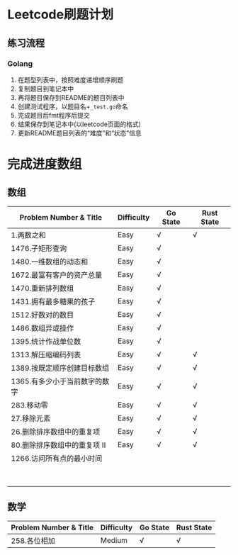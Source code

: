 # Leetcode刷题计划
## 练习流程
### Golang
1. 在题型列表中，按照难度递增顺序刷题
1. 复制题目到笔记本中
1. 再将题目保存到README的题目列表中
1. 创建测试程序，以题目名+`_test.go`命名
1. 完成题目后fmt程序后提交
1. 结果保存到笔记本中(以leetcode页面的格式)
1. 更新README题目列表的“难度”和“状态”信息

# 完成进度数组

## 数组

| Problem Number & Title | Difficulty | Go State | Rust State |
| -------------- | ----- | -------- | ------------ |
| 1.两数之和       | Easy | √ | √ |
| 1476.子矩形查询 | Easy | √ |  |
| 1480.一维数组的动态和 | Easy | √ | |
| 1672.最富有客户的资产总量 | Easy | √ | |
| 1470.重新排列数组 | Easy  | √ | |
| 1431.拥有最多糖果的孩子 | Easy | √ | |
| 1512.好数对的数目 | Easy | √ | |
| 1486.数组异或操作 |Easy  |√ | |
| 1395.统计作战单位数 |Easy  |√ | |
| 1313.解压缩编码列表 | Easy | √ | √ |
| 1389.按既定顺序创建目标数组 | Easy | √ | √ |
| 1365.有多少小于当前数字的数字 | Easy | √ | √ |
| 283.移动零 | Easy | √ | √ |
| 27.移除元素 | Easy | √ | √ |
| 26.删除排序数组中的重复项 | Easy | √ | √ |
| 80.删除排序数组中的重复项 II | Easy | √ | √ |
| 1266.访问所有点的最小时间 |  | | |
|  |  | | |
|  |  | | |
|  |  | | |
|  |  | | |
|  |  | | |
|  |  | | |
|  |  | | |
|  |  | | |

## 数学
| Problem Number & Title | Difficulty | Go State | Rust State |
| -------------- | ----- | -------- | ------------ |
| 258.各位相加 | Medium | √ | √ |
